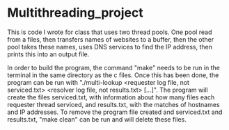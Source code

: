 # Multithreading_project
This is code I wrote for class that uses two thread pools. One pool read from a files, 
then transfers names of websites to a buffer, then the other pool takes these names, 
uses DNS services to find the IP address, then prints this into an output file.


In order to build the program, the command "make" needs to be run in the terminal in 
the same directory as the c files. Once this has been done, the program can be run with 
"./multi-lookup <number of requesters> <number of resolvers> <requester log file, not 
serviced.txt> <resolver log file, not results.txt> [<datafile>...]". The program will 
create the files serviced.txt, with information about how many files each requester 
thread serviced, and results.txt, with the matches of hostnames and IP addresses. To 
remove the program file created and serviced.txt and results.txt, "make clean" can be 
run and will delete these files.
